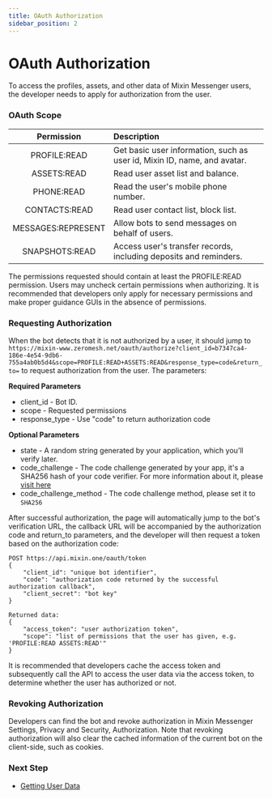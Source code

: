 ```yaml
---
title: OAuth Authorization
sidebar_position: 2
---
```


# OAuth Authorization

To access the profiles, assets, and other data of Mixin Messenger users, the developer needs to apply for authorization from the user.

### OAuth Scope

| Permission         |  Description                      |
|:------------------:|:----------------------------------|
| PROFILE:READ       | Get basic user information, such as user id, Mixin ID, name, and avatar.|
| ASSETS:READ        | Read user asset list and balance.            |
| PHONE:READ         | Read the user's mobile phone number.                   |
| CONTACTS:READ      | Read user contact list, block list.                 |
| MESSAGES:REPRESENT | Allow bots to send messages on behalf of users.                    |
| SNAPSHOTS:READ     | Access user's transfer records, including deposits and reminders.        |

The permissions requested should contain at least the PROFILE:READ permission. Users may uncheck certain permissions when authorizing. It is recommended that developers only apply for necessary permissions and make proper guidance GUIs in the absence of permissions.

### Requesting Authorization

When the bot detects that it is not authorized by a user, it should jump to `https://mixin-www.zeromesh.net/oauth/authorize?client_id=b7347ca4-186e-4e54-9db6-755a4ab0b5d4&scope=PROFILE:READ+ASSETS:READ&response_type=code&return_to=` to request authorization from the user. The parameters:

**Required Parameters**

- client_id - Bot ID.
- scope - Requested permissions
- response_type - Use "code" to return authorization code

**Optional Parameters**

- state - A random string generated by your application, which you’ll verify later.
- code_challenge - The code challenge generated by your app, it's a SHA256 hash of your code verifier. For more information about it, please [visit here](https://www.oauth.com/oauth2-servers/pkce/authorization-request/)
- code_challenge_method - The code challenge method, please set it to `SHA256`

After successful authorization, the page will automatically jump to the bot's verification URL, the callback URL will be accompanied by the authorization code and return_to parameters, and the developer will then request a token based on the authorization code:

```
POST https://api.mixin.one/oauth/token
{
    "client_id": "unique bot identifier",
    "code": "authorization code returned by the successful authorization callback",
    "client_secret": "bot key"
}

Returned data:
{
    "access_token": "user authorization token",
    "scope": "list of permissions that the user has given, e.g. 'PROFILE:READ ASSETS:READ'"
}
```

It is recommended that developers cache the access token and subsequently call the API to access the user data via the access token, to determine whether the user has authorized or not.

### Revoking Authorization

Developers can find the bot and revoke authorization in Mixin Messenger Settings, Privacy and Security, Authorization. Note that revoking authorization will also clear the cached information of the current bot on the client-side, such as cookies.


### Next Step

- [Getting User Data](./api)